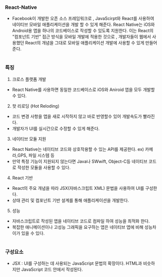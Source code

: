### React-Native
- Facebook이 개발한 오픈 소스 프레임워크로 , JavaScirpt와 React를 사용하여 네이티브 모바일 애플리케이션을
  개발 할 수 있게 해준다. React Native는 iOS와 Android용 앱을 하나의 코드베이스로 작성할 수 있도록 지원한다.
  이는 React의 "컴포넌트 기반" 접근 방식을 모바일 개발에 적용한 것으로 , 개발자들이 웹에서 사용했던 React의
  개념을 그대로 모바일 애플리케이션 개발에 사용할 수 있게 만들어 준다.
#
### 특징
1. 크로스 플랫폼 개발
- React Native를 사용하면 동일한 코드베이스로 iOS와 Aniroid 앱을 모두 개발할 수 있다.
2. 핫 리로딩 (Hot Reloding)
- 코드 변경 사항을 앱을 새로 시작하지 않고 바로 반영할수 있어 개발속도가 빨라진다.
- 개발자가 UI를 실시간으로 수정할 수 있게 해준다.
3. 네이티브 모듈 지원
- React Native는 네이티브 코드와 상호작용할 수 있는 API를 제공한다. ex) 카메라,GPS, 파일 시스템 등
- 만약 특정 기능이 지원되지 않는다면 Java나 SWwift, Object-C등 네이티브 코드로 작성한 모듈을 사용할 수 있다.
4. React 기반
- React의 주요 개념을 따라 JSX(자바스크립트 XML) 문법을 사용하여 UI를 구성한다.
- 상태 관리 및 컴포넌트 기반 설계를 통해 애플리케이션을 개발한다.
5. 성능
- 자바스크립트로 작성된 앱을 네이티브 코드로 컴파일 하여 성능을 최적화 한다.
- 복잡한 애니메이션이나 고성능 그래픽을 요구하는 앱은 네이티브 앱에 비해 성능차이가 있을 수 있다.
#
### 구성요소
- JSX : UI를 구성하는 데 사용되는 JavaScript 문법의 확장이다. HTML과 비슷하지만 JavaScript 코드 안에서 작성된다.
